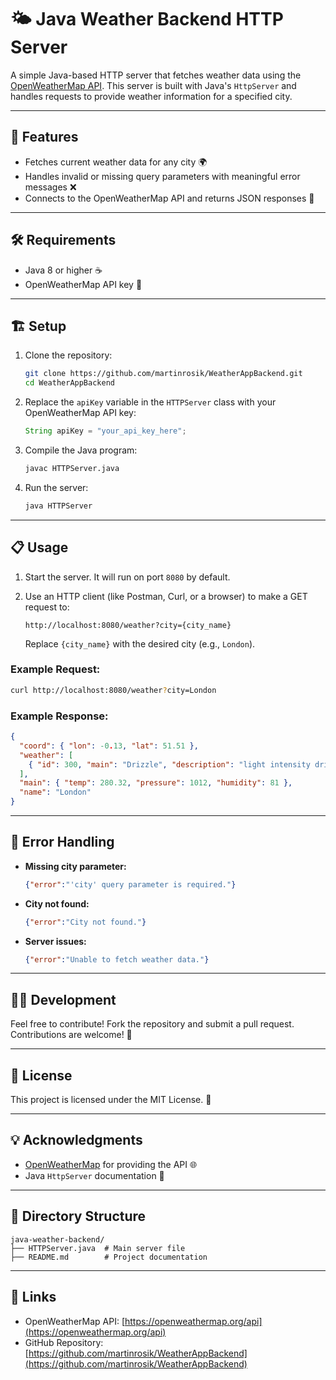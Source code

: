 # 🌤️ Java Weather Backend HTTP Server

A simple Java-based HTTP server that fetches weather data using the [OpenWeatherMap API](https://openweathermap.org/api). This server is built with Java's `HttpServer` and handles requests to provide weather information for a specified city.

---

## 🚀 Features

- Fetches current weather data for any city 🌍
- Handles invalid or missing query parameters with meaningful error messages ❌
- Connects to the OpenWeatherMap API and returns JSON responses 📡

---

## 🛠️ Requirements

- Java 8 or higher ☕
- OpenWeatherMap API key 🔑

---

## 🏗️ Setup

1. Clone the repository:

   ```bash
   git clone https://github.com/martinrosik/WeatherAppBackend.git
   cd WeatherAppBackend
   ```

2. Replace the `apiKey` variable in the `HTTPServer` class with your OpenWeatherMap API key:

   ```java
   String apiKey = "your_api_key_here";
   ```

3. Compile the Java program:

   ```bash
   javac HTTPServer.java
   ```

4. Run the server:

   ```bash
   java HTTPServer
   ```

---

## 📋 Usage

1. Start the server. It will run on port `8080` by default.
2. Use an HTTP client (like Postman, Curl, or a browser) to make a GET request to:

   ```
   http://localhost:8080/weather?city={city_name}
   ```

   Replace `{city_name}` with the desired city (e.g., `London`).

### Example Request:

```bash
curl http://localhost:8080/weather?city=London
```

### Example Response:

```json
{
  "coord": { "lon": -0.13, "lat": 51.51 },
  "weather": [
    { "id": 300, "main": "Drizzle", "description": "light intensity drizzle", "icon": "09d" }
  ],
  "main": { "temp": 280.32, "pressure": 1012, "humidity": 81 },
  "name": "London"
}
```

---

## 🌟 Error Handling

- **Missing city parameter:**
  ```json
  {"error":"'city' query parameter is required."}
  ```

- **City not found:**
  ```json
  {"error":"City not found."}
  ```

- **Server issues:**
  ```json
  {"error":"Unable to fetch weather data."}
  ```

---

## 🧑‍💻 Development

Feel free to contribute! Fork the repository and submit a pull request. Contributions are welcome! 🙌

---

## 📜 License

This project is licensed under the MIT License. 📝

---

## 💡 Acknowledgments

- [OpenWeatherMap](https://openweathermap.org/) for providing the API 🌐
- Java `HttpServer` documentation 📖

---

## 📂 Directory Structure

```
java-weather-backend/
├── HTTPServer.java  # Main server file
├── README.md        # Project documentation
```

---

## 🔗 Links

- OpenWeatherMap API: [https://openweathermap.org/api](https://openweathermap.org/api)
- GitHub Repository: [https://github.com/martinrosik/WeatherAppBackend](https://github.com/martinrosik/WeatherAppBackend)
